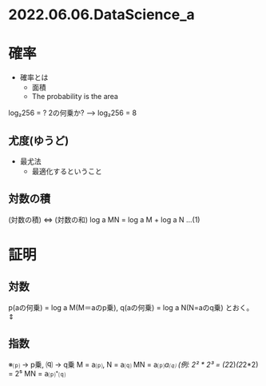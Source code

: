 # 2022.06.06.DataScience_a
# 確率
- 確率とは
  - 面積
  - The probability is the area

log₂256 = ?
2の何乗か?
--> log₂256 = 8

## 尤度(ゆうど)
- 最尤法
  - 最適化するということ

## 対数の積
(対数の積) ⇔ (対数の和)
log a MN = log a M + log a N ...(1)

# 証明
## 対数
p(aの何乗) = log a M(M＝aのp乗), q(aの何乗) = log a N(N=aのq乗) とおく。
  ⇕
## 指数
※⒫ -> p乗, ⒬ -> q乗
M = a⒫, N = a⒬
MN = a⒫*a⒬ (例: 2² * 2³ = (2*2)*(2*2*2) = 2⁵
MN = a⒫⁺⒬

